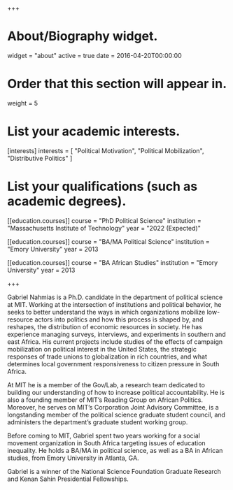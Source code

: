 +++
# About/Biography widget.
widget = "about"
active = true
date = 2016-04-20T00:00:00

# Order that this section will appear in.
weight = 5

# List your academic interests.
[interests]
  interests = [
    "Political Motivation",
    "Political Mobilization",
    "Distributive Politics"
  ]

# List your qualifications (such as academic degrees).
[[education.courses]]
  course = "PhD Political Science"
  institution = "Massachusetts Institute of Technology"
  year = "2022 (Expected)"

[[education.courses]]
  course = "BA/MA Political Science"
  institution = "Emory University"
  year = 2013

[[education.courses]]
  course = "BA African Studies"
  institution = "Emory University"
  year = 2013

+++

Gabriel Nahmias is a Ph.D. candidate in the department of political science at MIT. Working at the intersection of institutions and political behavior, he seeks to better understand the ways in which organizations mobilize low-resource actors into politics and how this process is shaped by, and reshapes, the distribution of economic resources in society. He has experience managing surveys, interviews, and experiments in southern and east Africa. His current projects include studies of the effects of campaign mobilization on political interest in the United States, the strategic responses of trade unions to globalization in rich countries, and what determines local government responsiveness to citizen pressure in South Africa.

At MIT he is a member of the Gov/Lab, a research team dedicated to building our understanding of how to increase political accountability. He is also a founding member of MIT’s Reading Group on African Politics. Moreover, he serves on MIT’s Corporation Joint Advisory Committee, is a longstanding member of the political science graduate student council, and administers the department’s graduate student working group.

Before coming to MIT, Gabriel spent two years working for a social movement organization in South Africa targeting issues of education inequality. He holds a BA/MA in political science, as well as a BA in African studies, from Emory University in Atlanta, GA.

Gabriel is a winner of the National Science Foundation Graduate Research and Kenan Sahin Presidential Fellowships.
